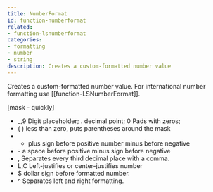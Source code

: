```yaml
---
title: NumberFormat
id: function-numberformat
related:
- function-lsnumberformat
categories:
- formatting
- number
- string
description: Creates a custom-formatted number value
---
```


Creates a custom-formatted number value. For international number formatting use [[function-LSNumberFormat]].

[mask - quickly]

- _,9 Digit placeholder; . decimal point; 0 Pads with zeros;
- ( ) less than zero, puts parentheses around the mask
- + plus sign before positive number minus before negative
- \- a space before positive minus sign before negative
- , Separates every third decimal place with a comma.
- L,C Left-justifies or center-justifies number
- $ dollar sign before formatted number.
- ^ Separates left and right formatting.
